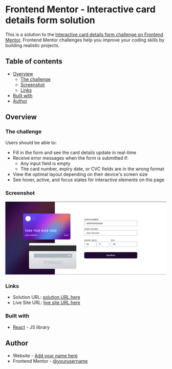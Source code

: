 # Frontend Mentor - Interactive card details form solution

This is a solution to the [Interactive card details form challenge on Frontend Mentor](https://www.frontendmentor.io/challenges/interactive-card-details-form-XpS8cKZDWw). Frontend Mentor challenges help you improve your coding skills by building realistic projects.

## Table of contents

- [Overview](#overview)
  - [The challenge](#the-challenge)
  - [Screenshot](#screenshot)
  - [Links](#links)
- [Built with](#built-with)
- [Author](#author)

## Overview

### The challenge

Users should be able to:

- Fill in the form and see the card details update in real-time
- Receive error messages when the form is submitted if:
  - Any input field is empty
  - The card number, expiry date, or CVC fields are in the wrong format
- View the optimal layout depending on their device's screen size
- See hover, active, and focus states for interactive elements on the page

### Screenshot

![](./src/images/Screenshot.png)

### Links

- Solution URL: [solution URL here](https://github.com/BauTancredi/card-details)
- Live Site URL: [live site URL here](https://bautancredi.github.io/card-details/)

### Built with

- [React](https://reactjs.org/) - JS library

## Author

- Website - [Add your name here](https://www.bautista-tancredi.com)
- Frontend Mentor - [@yourusername](https://www.frontendmentor.io/profile/BauTancredi)
